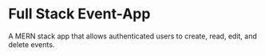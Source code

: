 # Full Stack Event-App
A MERN stack app that allows authenticated users to create, read, edit, and delete events.
 
